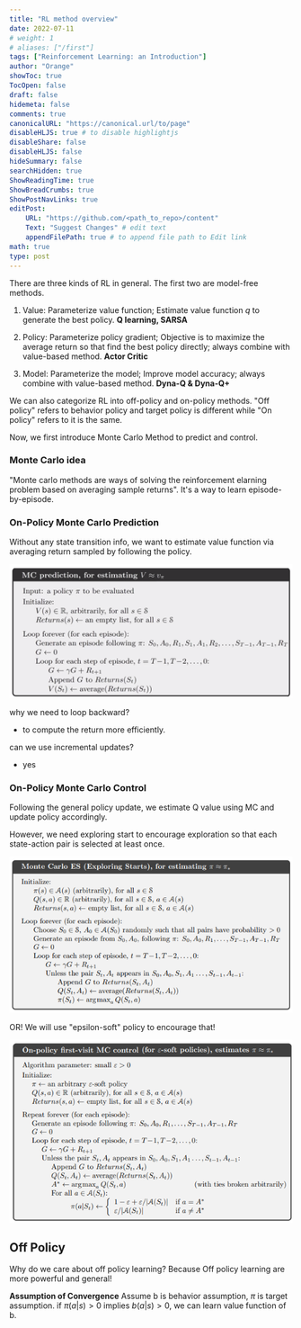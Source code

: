 ```yaml
---
title: "RL method overview"
date: 2022-07-11
# weight: 1
# aliases: ["/first"]
tags: ["Reinforcement Learning: an Introduction"]
author: "Orange"
showToc: true
TocOpen: false
draft: false
hidemeta: false
comments: true
canonicalURL: "https://canonical.url/to/page"
disableHLJS: true # to disable highlightjs
disableShare: false
disableHLJS: false
hideSummary: false
searchHidden: true
ShowReadingTime: true
ShowBreadCrumbs: true
ShowPostNavLinks: true
editPost:
    URL: "https://github.com/<path_to_repo>/content"
    Text: "Suggest Changes" # edit text
    appendFilePath: true # to append file path to Edit link
math: true
type: post
---
```


There are three kinds of RL in general. The first two are model-free methods.

1. Value: Parameterize value function; Estimate value function $q$ to generate the best policy. **Q learning, SARSA**


2. Policy: Parameterize policy gradient; Objective is to maximize the average return so that find the best policy directly; always combine with value-based method. **Actor Critic**


3. Model: Parameterize the model; Improve model accuracy; always combine with value-based method. **Dyna-Q & Dyna-Q+**

We can also categorize RL into off-policy and on-policy methods. "Off policy" refers to behavior policy and target policy is different while "On policy" refers to it is the same. 

Now, we first introduce Monte Carlo Method to predict and control.

### Monte Carlo idea
"Monte carlo methods are ways of solving the reinforcement elarning problem based on averaging sample returns". It's a way to learn episode-by-episode.

### On-Policy Monte Carlo Prediction
Without any state transition info, we want to estimate value function via averaging return sampled by following the policy.

![](/img/rl/monte-carlo-prediction.png)

why we need to loop backward?
* to compute the return more efficiently.

can we use incremental updates?
* yes

### On-Policy Monte Carlo Control
Following the general policy update, we estimate Q value using MC and update policy accordingly.

However, we need exploring start to encourage exploration so that each state-action pair is selected at least once. 

![](/img/rl/monte-carlo-exploring.png)

OR! We will use "epsilon-soft" policy to encourage that!

![](/img/rl/monte-carlo-control.png)

## Off Policy

Why do we care about off policy learning?
Because Off policy learning are more powerful and general!

**Assumption of Convergence**
Assume b is behavior assumption, $\pi$ is target assumption.
if $\pi(a|s) >0$ implies $b(a|s)>0$, we can learn value function of b.


